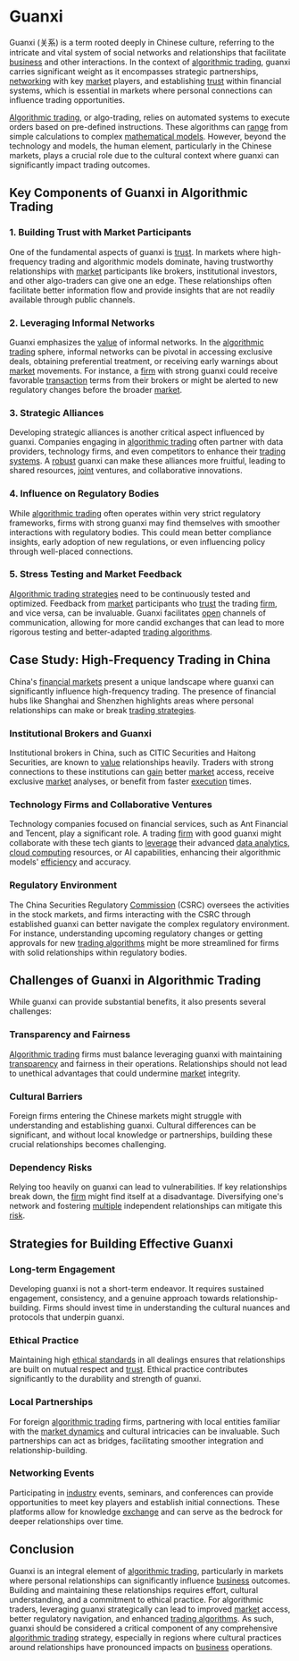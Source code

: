 # Guanxi

Guanxi (关系) is a term rooted deeply in Chinese culture, referring to the intricate and vital system of social networks and relationships that facilitate [business](../b/business.md) and other interactions. In the context of [algorithmic trading](../a/accountability.md), guanxi carries significant weight as it encompasses strategic partnerships, [networking](../n/networking.md) with key [market](../m/market.md) players, and establishing [trust](../t/trust.md) within financial systems, which is essential in markets where personal connections can influence trading opportunities.

[Algorithmic trading](../a/accountability.md), or algo-trading, relies on automated systems to execute orders based on pre-defined instructions. These algorithms can [range](../r/range.md) from simple calculations to complex [mathematical models](../m/mathematical_models_in_trading.md). However, beyond the technology and models, the human element, particularly in the Chinese markets, plays a crucial role due to the cultural context where guanxi can significantly impact trading outcomes.

## Key Components of Guanxi in Algorithmic Trading

### 1. Building Trust with Market Participants

One of the fundamental aspects of guanxi is [trust](../t/trust.md). In markets where high-frequency trading and algorithmic models dominate, having trustworthy relationships with [market](../m/market.md) participants like brokers, institutional investors, and other algo-traders can give one an edge. These relationships often facilitate better information flow and provide insights that are not readily available through public channels.

### 2. Leveraging Informal Networks

Guanxi emphasizes the [value](../v/value.md) of informal networks. In the [algorithmic trading](../a/accountability.md) sphere, informal networks can be pivotal in accessing exclusive deals, obtaining preferential treatment, or receiving early warnings about [market](../m/market.md) movements. For instance, a [firm](../f/firm.md) with strong guanxi could receive favorable [transaction](../t/transaction.md) terms from their brokers or might be alerted to new regulatory changes before the broader [market](../m/market.md).

### 3. Strategic Alliances

Developing strategic alliances is another critical aspect influenced by guanxi. Companies engaging in [algorithmic trading](../a/accountability.md) often partner with data providers, technology firms, and even competitors to enhance their [trading systems](../t/trading_systems.md). A [robust](../r/robust.md) guanxi can make these alliances more fruitful, leading to shared resources, [joint](../j/joint.md) ventures, and collaborative innovations.

### 4. Influence on Regulatory Bodies

While [algorithmic trading](../a/accountability.md) often operates within very strict regulatory frameworks, firms with strong guanxi may find themselves with smoother interactions with regulatory bodies. This could mean better compliance insights, early adoption of new regulations, or even influencing policy through well-placed connections.

### 5. Stress Testing and Market Feedback

[Algorithmic trading strategies](../a/algorithmic_trading_strategies.md) need to be continuously tested and optimized. Feedback from [market](../m/market.md) participants who [trust](../t/trust.md) the trading [firm](../f/firm.md), and vice versa, can be invaluable. Guanxi facilitates [open](../o/open.md) channels of communication, allowing for more candid exchanges that can lead to more rigorous testing and better-adapted [trading algorithms](../t/trading_algorithms.md).

## Case Study: High-Frequency Trading in China

China's [financial markets](../f/financial_market.md) present a unique landscape where guanxi can significantly influence high-frequency trading. The presence of financial hubs like Shanghai and Shenzhen highlights areas where personal relationships can make or break [trading strategies](../t/trading_strategies.md).

### Institutional Brokers and Guanxi

Institutional brokers in China, such as CITIC Securities and Haitong Securities, are known to [value](../v/value.md) relationships heavily. Traders with strong connections to these institutions can [gain](../g/gain.md) better [market](../m/market.md) access, receive exclusive [market](../m/market.md) analyses, or benefit from faster [execution](../e/execution.md) times. 

### Technology Firms and Collaborative Ventures

Technology companies focused on financial services, such as Ant Financial and Tencent, play a significant role. A trading [firm](../f/firm.md) with good guanxi might collaborate with these tech giants to [leverage](../l/leverage.md) their advanced [data analytics](../d/data_analytics.md), [cloud computing](../c/cloud_computing_in_trading.md) resources, or AI capabilities, enhancing their algorithmic models' [efficiency](../e/efficiency.md) and accuracy.

### Regulatory Environment

The China Securities Regulatory [Commission](../c/commission.md) (CSRC) oversees the activities in the stock markets, and firms interacting with the CSRC through established guanxi can better navigate the complex regulatory environment. For instance, understanding upcoming regulatory changes or getting approvals for new [trading algorithms](../t/trading_algorithms.md) might be more streamlined for firms with solid relationships within regulatory bodies.

## Challenges of Guanxi in Algorithmic Trading

While guanxi can provide substantial benefits, it also presents several challenges:

### Transparency and Fairness

[Algorithmic trading](../a/accountability.md) firms must balance leveraging guanxi with maintaining [transparency](../t/transparency.md) and fairness in their operations. Relationships should not lead to unethical advantages that could undermine [market](../m/market.md) integrity.

### Cultural Barriers

Foreign firms entering the Chinese markets might struggle with understanding and establishing guanxi. Cultural differences can be significant, and without local knowledge or partnerships, building these crucial relationships becomes challenging.

### Dependency Risks

Relying too heavily on guanxi can lead to vulnerabilities. If key relationships break down, the [firm](../f/firm.md) might find itself at a disadvantage. Diversifying one's network and fostering [multiple](../m/multiple.md) independent relationships can mitigate this [risk](../r/risk.md).

## Strategies for Building Effective Guanxi

### Long-term Engagement

Developing guanxi is not a short-term endeavor. It requires sustained engagement, consistency, and a genuine approach towards relationship-building. Firms should invest time in understanding the cultural nuances and protocols that underpin guanxi.

### Ethical Practice

Maintaining high [ethical standards](../e/ethical_standards_in_trading.md) in all dealings ensures that relationships are built on mutual respect and [trust](../t/trust.md). Ethical practice contributes significantly to the durability and strength of guanxi.

### Local Partnerships

For foreign [algorithmic trading](../a/accountability.md) firms, partnering with local entities familiar with the [market dynamics](../m/market_dynamics.md) and cultural intricacies can be invaluable. Such partnerships can act as bridges, facilitating smoother integration and relationship-building.

### Networking Events

Participating in [industry](../i/industry.md) events, seminars, and conferences can provide opportunities to meet key players and establish initial connections. These platforms allow for knowledge [exchange](../e/exchange.md) and can serve as the bedrock for deeper relationships over time.

## Conclusion

Guanxi is an integral element of [algorithmic trading](../a/accountability.md), particularly in markets where personal relationships can significantly influence [business](../b/business.md) outcomes. Building and maintaining these relationships requires effort, cultural understanding, and a commitment to ethical practice. For algorithmic traders, leveraging guanxi strategically can lead to improved [market](../m/market.md) access, better regulatory navigation, and enhanced [trading algorithms](../t/trading_algorithms.md). As such, guanxi should be considered a critical component of any comprehensive [algorithmic trading](../a/accountability.md) strategy, especially in regions where cultural practices around relationships have pronounced impacts on [business](../b/business.md) operations.